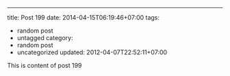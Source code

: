 ---
title: Post 199
date: 2014-04-15T06:19:46+07:00
tags:
  - random post
  - untagged
category:
  - random post
  - uncategorized
updated: 2012-04-07T22:52:11+07:00

This is content of post 199